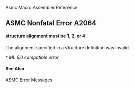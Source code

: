 Asmc Macro Assembler Reference

## ASMC Nonfatal Error A2064

#### structure alignment must be 1, 2, or 4

The alignment specified in a structure definition was invalid.

_* ML 6.0 compatible error_

#### See Also

[ASMC Error Messages](readme.md)